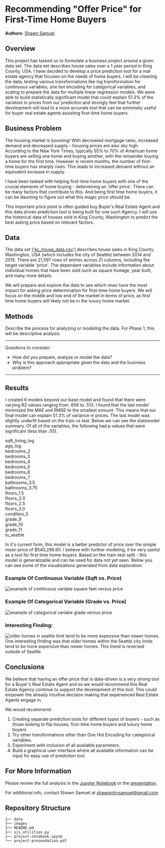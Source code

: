 # Recommending "Offer Price" for First-Time Home Buyers

**Authors**: [Shawn Samuel](mailto:shawnjohnsamuel@gmail.com)  

## Overview

This project has tasked us to formulate a business project around a given data set. The data set describes house sales over a 1 year period in King County, USA. I have decided to develop a price prediction tool for a real estate agency that focuses on the needs of home buyers. I will be cleaning the data, testing various transformations like log transformation for continuous variables, one hot encoding for categorical variables, and scaling to prepare the data for multiple linear regression models. We were able to build statistically significant model that could explain 51.3% of the variation in prices from our prediciton and strongly feel that further development will lead to a more accurate tool that can be extremely useful for buyer real estate agents assisting first-time home buyers.

## Business Problem

The housing market is booming! With decreased mortgage rates, increased demand and decreased supply - housing prices are also sky high. According to the New York Times, typically 55% to 70% of American home buyers are selling one home and buying another, with the remainder buying a home for the first time. However in recent months, the number of first-time buyers has sharply risen. This leads to increased demand without an equivalent increase in supply. 

I have been tasked with helping first-time home buyers with one of the crucial elements of home buying - determining an 'offer price'. There can be many factors that contribute to this. And being first time home buyers, it can be daunting to figure out what this magic price should be. 

This important price point is often guided buy Buyer's Real Estate Agent and this data driven prediction tool is being built for one such Agency. I will use the historical data of houses sold in King County, Washington to predict the best asking price based on relevant factors.  

## Data

The data set [('kc_house_data.csv')](data/kc_house_data.csv) describes house sales in King County, Washington, USA (which includes the city of Seattle) between 2014 and 2015. There are 21,597 rows of entries across 21 columns, including the target variable 'price'. The dependant variables include information about individual homes that have been sold such as square footage, year built, and many more details. 

We will prepare and explore the data to see which ones have the most impact for asking price determination for first-time home buyers. We will focus on the middle and low end of the market in terms of price, as first time home buyers will likely not be in the luxury home market.

## Methods

Describe the process for analyzing or modeling the data. For Phase 1, this will be descriptive analysis.

***
Questions to consider:
* How did you prepare, analyze or model the data?
* Why is this approach appropriate given the data and the business problem?
***

## Results

I created 6 models beyond our base model and found that there were varying R2 values ranging from .606 to .513. I found that the last model minimized the MAE and RMSE to the smallest amount. This means that our final model can explain 51.3% of variance in prices. The last model was slightly underfit based on the train vs test. Below we can see the statsmodel summary. Of all of the variables, the following had p values that were significant (less than .05).

sqft_living_log  
age_log	 
bedrooms_2  
bedrooms_3  
bedrooms_4  
bedrooms_5  
bedrooms_6  
bedrooms_7  
bathrooms_3.5  
bathrooms_3.75  
floors_1.5  
floors_2.0  
floors_2.5  
floors_3.0  
condition_5  
grade_9  
grade_10  
grade_11  
in_seattle  

In it's current form, this model is a better predictor of price over the simple mean price of $540,296.60. I believe with further modeling, it be very useful as a tool for first time home-buyers. Based on the train-test split - this model is generalizable and can be used for data not yet seen. Below you can see some of the visualizations generated from data exploration:  

### Example Of Continuous Variable (Sqft vs. Price)  
![example of continuous variabe square feet versus price](images/cont_variable_sqft_vs_price.png)

### Example Of Categorical Variable (Grade vs. Price)  
![example of categorical variabe grade versus price](images/cat_variable_grade_vs_price.png)

### Interesting Finding:
![older homes in seattle limit tend to be more expensive than newer homes](images/age_vs_price_in_or_out_seattle.png). 
One interesting finding was that older homes within the Seattle city limits tend to be more expensive than newer homes. This trend is reversed outside of Seattle.   

## Conclusions

We believe that having an offer price that is data-driven is a very strong tool for a Buyer's Real Estate Agent and so we would recommend this Real Estate Agency continue to support the development of this tool. This could empower the already intuitive decision making that experienced Real Estate Agents engage in. 

We would recommend: 

1) Creating separate prediction tools for different types of buyers - such as those looking to flip houses, first-time home buyers and luxury home buyers  
2) Try other transformations other than One Hot Encoding for categorical variables.   
3) Experiment with inclusion of all available parameters.  
4) Build a graphical user interface where all available information can be input for easy use of prediction tool

## For More Information

Please review the full analysis in the [Jupyter Notebook](project-notebook.ipynb) or the [presentation](project-presendation.pdf).

For additional info, contact Shawn Samuel at [shawnjohnsamuel@gmail.com](mailto:shawnjohnsamuel@gmail.com)

## Repository Structure

```
├── data
├── images
├── README.md
├── sjs_utilities.py
├── project-notebook.ipynb
└── project-presendation.pdf
```
